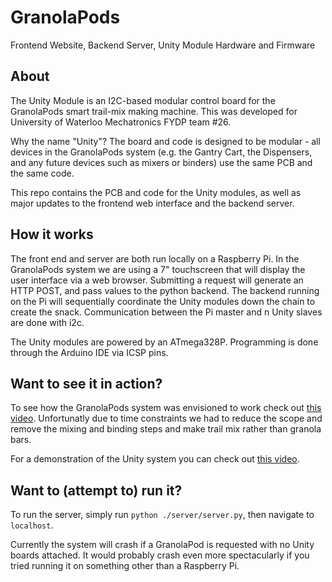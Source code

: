 # GranolaPods
Frontend Website, Backend Server, Unity Module Hardware and Firmware

## About
The Unity Module is an I2C-based modular control board for the GranolaPods smart trail-mix making machine.
This was developed for University of Waterloo Mechatronics FYDP team #26.

Why the name "Unity"? The board and code is designed to be modular - all devices in the GranolaPods system (e.g. the Gantry Cart, the Dispensers, and any future devices such as mixers or binders) use the same PCB and the same code.

This repo contains the PCB and code for the Unity modules, as well as major updates to the frontend web interface and the backend server.

## How it works

The front end and server are both run locally on a Raspberry Pi. In the GranolaPods system we are using a 7" touchscreen that will display the user interface via a web browser. Submitting a request will generate an HTTP POST, and pass values to the python backend. The backend running on the Pi will sequentially coordinate the Unity modules down the chain to create the snack. Communication between the Pi master and n Unity slaves are done with i2c.

The Unity modules are powered by an ATmega328P. Programming is done through the Arduino IDE via ICSP pins.

## Want to see it in action?

To see how the GranolaPods system was envisioned to work check out [this video](https://www.youtube.com/watch?v=Usi5u81KuWI). Unfortunatly due to time constraints we had to reduce the scope and remove the mixing and binding steps and make trail mix rather than granola bars.

For a demonstration of the Unity system you can check out [this video](https://www.youtube.com/watch?v=NxC_GapGs20).

## Want to (attempt to) run it?

To run the server, simply run ```python ./server/server.py```, then navigate to ```localhost```.

Currently the system will crash if a GranolaPod is requested with no Unity boards attached. It would probably crash even more spectacularly if you tried running it on something other than a Raspberry Pi.

